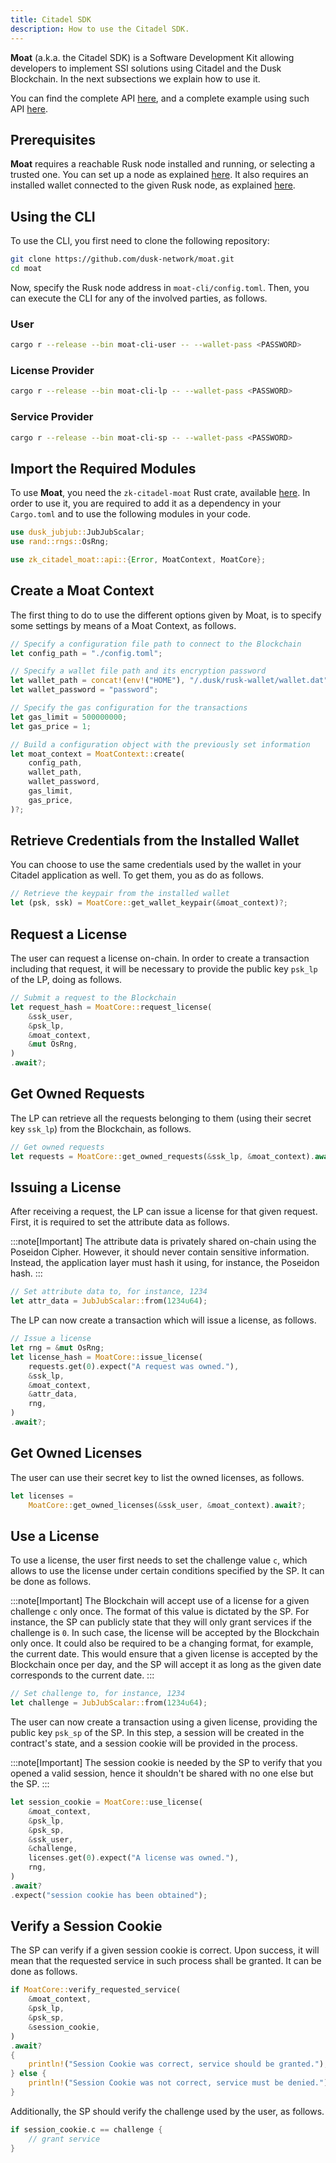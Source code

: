 ```yaml
---
title: Citadel SDK
description: How to use the Citadel SDK.
---
```


**Moat** (a.k.a. the Citadel SDK) is a Software Development Kit allowing developers to implement SSI solutions using Citadel and the Dusk Blockchain. In the next subsections we explain how to use it.

You can find the complete API [here](https://github.com/dusk-network/moat/blob/main/moat/src/api.rs), and a complete example using such API [here](https://github.com/dusk-network/moat/blob/main/moat-example/src/main.rs).


## Prerequisites

**Moat** requires a reachable Rusk node installed and running, or selecting a trusted one. You can set up a node as explained [here](/operator/node-installation/build-from-source). It also requires an installed wallet connected to the given Rusk node, as explained [here](https://github.com/dusk-network/rusk/blob/master/rusk-wallet/src/bin/README.md).

## Using the CLI

To use the CLI, you first need to clone the following repository:

```sh
git clone https://github.com/dusk-network/moat.git
cd moat
```

Now, specify the Rusk node address in `moat-cli/config.toml`. Then, you can execute the CLI for any of the involved parties, as follows.

### User

```sh
cargo r --release --bin moat-cli-user -- --wallet-pass <PASSWORD>
```

### License Provider

```sh
cargo r --release --bin moat-cli-lp -- --wallet-pass <PASSWORD>
```

### Service Provider

```sh
cargo r --release --bin moat-cli-sp -- --wallet-pass <PASSWORD>
```

## Import the Required Modules

To use **Moat**, you need the `zk-citadel-moat` Rust crate, available [here](https://crates.io/crates/zk-citadel-moat). In order to use it, you are required to add it as a dependency in your `Cargo.toml` and to use the following modules in your code.

```rust
use dusk_jubjub::JubJubScalar;
use rand::rngs::OsRng;

use zk_citadel_moat::api::{Error, MoatContext, MoatCore};
```

## Create a Moat Context

The first thing to do to use the different options given by Moat, is to specify some settings by means of a Moat Context, as follows.

```rust
// Specify a configuration file path to connect to the Blockchain
let config_path = "./config.toml";

// Specify a wallet file path and its encryption password
let wallet_path = concat!(env!("HOME"), "/.dusk/rusk-wallet/wallet.dat");
let wallet_password = "password";

// Specify the gas configuration for the transactions
let gas_limit = 500000000;
let gas_price = 1;

// Build a configuration object with the previously set information
let moat_context = MoatContext::create(
    config_path,
    wallet_path,
    wallet_password,
    gas_limit,
    gas_price,
)?;
```

## Retrieve Credentials from the Installed Wallet

You can choose to use the same credentials used by the wallet in your Citadel application as well. To get them, you as do as follows.

```rust
// Retrieve the keypair from the installed wallet
let (psk, ssk) = MoatCore::get_wallet_keypair(&moat_context)?;
```

## Request a License

The user can request a license on-chain. In order to create a transaction including that request, it will be necessary to provide the public key `psk_lp` of the LP, doing as follows.

```rust
// Submit a request to the Blockchain
let request_hash = MoatCore::request_license(
    &ssk_user,
    &psk_lp,
    &moat_context,
    &mut OsRng,
)
.await?;
```

## Get Owned Requests

The LP can retrieve all the requests belonging to them (using their secret key `ssk_lp`) from the Blockchain, as follows.

```rust
// Get owned requests
let requests = MoatCore::get_owned_requests(&ssk_lp, &moat_context).await?;
```

## Issuing a License

After receiving a request, the LP can issue a license for that given request. First, it is required to set the attribute data as follows.

:::note[Important]
The attribute data is privately shared on-chain using the Poseidon Cipher. However, it should never contain sensitive information. Instead, the application layer must hash it using, for instance, the Poseidon hash.
:::

```rust
// Set attribute data to, for instance, 1234
let attr_data = JubJubScalar::from(1234u64);
```

The LP can now create a transaction which will issue a license, as follows.

```rust
// Issue a license
let rng = &mut OsRng;
let license_hash = MoatCore::issue_license(
    requests.get(0).expect("A request was owned."),
    &ssk_lp,
    &moat_context,
    &attr_data,
    rng,
)
.await?;
```

## Get Owned Licenses

The user can use their secret key to list the owned licenses, as follows.

```rust
let licenses =
    MoatCore::get_owned_licenses(&ssk_user, &moat_context).await?;
```

## Use a License

To use a license, the user first needs to set the challenge value `c`, which allows to use the license under certain conditions specified by the SP. It can be done as follows.

:::note[Important]
The Blockchain will accept use of a license for a given challenge `c` only once. The format of this value is dictated by the SP. For instance, the SP can publicly state that they will only grant services if the challenge is `0`. In such case, the license will be accepted by the Blockchain only once. It could also be required to be a changing format, for example, the current date. This would ensure that a given license is accepted by the Blockchain once per day, and the SP will accept it as long as the given date corresponds to the current date.
:::

```rust
// Set challenge to, for instance, 1234
let challenge = JubJubScalar::from(1234u64);
```

The user can now create a transaction using a given license, providing the public key `psk_sp` of the SP. In this step, a session will be created in the contract's state, and a session cookie will be provided in the process.

:::note[Important]
The session cookie is needed by the SP to verify that you opened a valid session, hence it shouldn't be shared with no one else but the SP.
:::

```rust
let session_cookie = MoatCore::use_license(
    &moat_context,
    &psk_lp,
    &psk_sp,
    &ssk_user,
    &challenge,
    licenses.get(0).expect("A license was owned."),
    rng,
)
.await?
.expect("session cookie has been obtained");
```

## Verify a Session Cookie

The SP can verify if a given session cookie is correct. Upon success, it will mean that the requested service in such process shall be granted. It can be done as follows.

```rust
if MoatCore::verify_requested_service(
    &moat_context,
    &psk_lp,
    &psk_sp,
    &session_cookie,
)
.await?
{
    println!("Session Cookie was correct, service should be granted.");
} else {
    println!("Session Cookie was not correct, service must be denied.");
}
```

Additionally, the SP should verify the challenge used by the user, as follows.

```rust
if session_cookie.c == challenge {
    // grant service
}
```